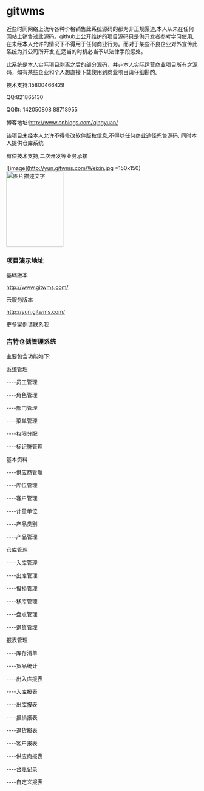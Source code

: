 # gitwms

近些时间网络上流传各种价格销售此系统源码的都为非正规渠道,本人从未在任何网站上销售过此源码。github上公开维护的项目源码只是供开发者参考学习使用,在未经本人允许的情况下不得用于任何商业行为。而对于某些不良企业对外宣传此系统为其公司所开发,在适当的时机必当予以法律手段惩处。

此系统是本人实际项目剥离之后的部分源码，并非本人实际运营商业项目所有之源码，如有某些企业和个人想直接下载使用到商业项目请仔细斟酌。

技术支持:15800466429

QQ:821865130

QQ群: 142050808    88718955


博客地址:http://www.cnblogs.com/qingyuan/


该项目未经本人允许不得修改软件版权信息,不得以任何商业途径兜售源码, 同时本人提供仓库系统         


有偿技术支持,二次开发等业务承接


![image](http://yun.gitwms.com/Weixin.jpg =150x150)
<img src="http://yun.gitwms.com/Weixin.jpg" width="150" height="200" alt="图片描述文字"/>

### 项目演示地址


基础版本

http://www.gitwms.com/


云服务版本

http://yun.gitwms.com/

更多案例请联系我


### 吉特仓储管理系统

主要包含功能如下:

系统管理

----员工管理

----角色管理

----部门管理

----菜单管理

----权限分配

----标识符管理


基本资料

----供应商管理

----库位管理

----客户管理

----计量单位

----产品类别

----产品管理


仓库管理

----入库管理

----出库管理

----报损管理

----移库管理

----盘点管理

----退货管理


报表管理

----库存清单

----货品统计

----出入库报表

----入库报表

----出库报表

----报损报表

----退货报表

----客户报表

----供应商报表

----台账记录

----自定义报表








